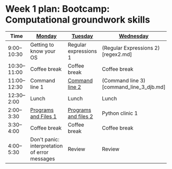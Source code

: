 # Week 1 plan: Bootcamp: Computational groundwork skills 

Time | [Monday](week_1_day_1_plan.md) |[Tuesday](week_1_day_2_plan.md) |[Wednesday](week_1_day_3_plan.md) |[Thursday](week_1_day_4_plan.md) |[Friday](week_1_day_5_plan.md) |
---- | ---- | ---- | ---- | ---- | ----
9:00–10:30 |  Getting to know your OS | Regular expressions 1 | (Regular Expressions 2)[regex2.md] | (How the internet works 1)[internet_1.md] | (How the Internet works 2)[internet_2.md] 
10:30–11:00 |  Coffee break | Coffee break | Coffee break | Coffee break | Coffee break 
11:00–12:30 |  Command line 1 | [Command line 2](command_line_2.djb.md) | (Command line 3)[command_line_3_djb.md] | (Git 1)[git_tutorial.md] | (Git 2)[git_tutorial_part_2.md] 
12:30–2:00 |  Lunch | Lunch | Lunch | Lunch | Lunch 
2:00–3:30 |  [Programs and Files 1](programs_and_files1.md) | [Programs and files 2](programs_and_files2.md) | Python clinic 1 | (Python clinic 2)[Python_Clinic_Day_2.html] | (Web Technologies)[web_technologies.md] 
3:30–4:00 |  Coffee break | Coffee break | Coffee break | Coffee break | Coffee break 
4:00–5:30 |  Don't panic: interpretation of error messages | Review | Review | Review | Review and Wrap-up 
